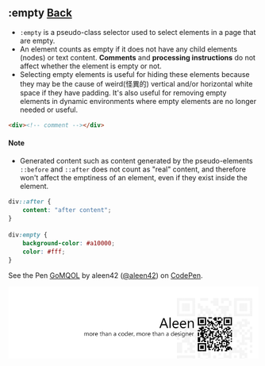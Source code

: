 ## :empty [**Back**](./../pseudoClass.md)

- `:empty` is a pseudo-class selector used to select elements in a page that are empty.
- An element counts as empty if it does not have any child elements (nodes) or text content. **Comments** and **processing instructions** do not affect whether the element is empty or not.
- Selecting empty elements is useful for hiding these elements because they may be the cause of weird(怪異的) vertical and/or horizontal white space if they have padding. It's also useful for removing empty elements in dynamic environments where empty elements are no longer needed or useful.

```html
<div><!-- comment --></div>
```

#### Note

- Generated content such as content generated by the pseudo-elements `::before` and `::after` does not count as "real" content, and therefore won't affect the emptiness of an element, even if they exist inside the element.

```css
div::after {
    content: "after content";
}

div:empty {
    background-color: #a10000;
    color: #fff;
}
```

<p data-height="266" data-theme-id="21735" data-slug-hash="GoMQOL" data-default-tab="result" data-user="aleen42" class='codepen'>See the Pen <a href='http://codepen.io/aleen42/pen/GoMQOL/'>GoMQOL</a> by aleen42 (<a href='http://codepen.io/aleen42'>@aleen42</a>) on <a href='http://codepen.io'>CodePen</a>.</p>
<script async src="//assets.codepen.io/assets/embed/ei.js"></script>

<a href="http://aleen42.github.io/" target="_blank" ><img src="./../../../pic/tail.gif"></a>